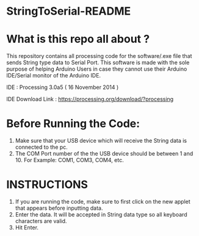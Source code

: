 # StringToSerial-README

What is this repo all about ?
=============================
This repository contains all processing code for the software/.exe file that sends String type data to Serial Port.
This software is made with the sole purpose of helping Arduino Users in case they cannot use their Arduino IDE/Serial monitor of the Arduino IDE.

IDE               : Processing 3.0a5 ( 16 November 2014 )

IDE Download Link : https://processing.org/download/?processing

Before Running the Code:
========================
1. Make sure that your USB device which will receive the String data is connected to the pc.
2. The COM Port number of the the USB device should be between 1 and 10. For Example: COM1, COM3, COM4, etc.

INSTRUCTIONS
============
1. If you are running the code, make sure to first click on the new applet that appears before inputting data.
2. Enter the data. It will be accepted in String data type so all keyboard characters are valid.
3. Hit Enter.

